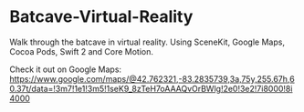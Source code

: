 # Batcave-Virtual-Reality
Walk through the batcave in virtual reality. Using SceneKit, Google Maps, Cocoa Pods, Swift 2 and Core Motion.

Check it out on Google Maps: https://www.google.com/maps/@42.762321,-83.2835739,3a,75y,255.67h,60.37t/data=!3m7!1e1!3m5!1seK9_8zTeH7oAAAQvOrBWlg!2e0!3e2!7i8000!8i4000
